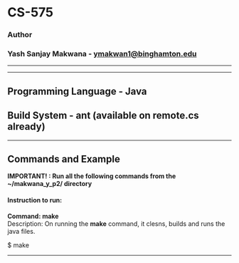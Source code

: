 # CS-575

### Author
### Yash Sanjay Makwana - ymakwan1@binghamton.edu

-----------------------------------------------------------------------
-----------------------------------------------------------------------

## Programming Language - Java
## Build System - ant (available on remote.cs already)

-----------------------------------------------------------------------
## Commands and Example 

 **IMPORTANT! : Run all the following commands from the ~/makwana_y_p2/ directory**

#### Instruction to run:

 **Command: make**  
 Description: On running the **make** command, it clesns, builds and runs the java files.

 $ make

-----------------------------------------------------------------------